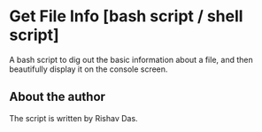 # Get File Info [bash script / shell script]

A bash script to dig out the basic information about a file, and then beautifully display it on the console screen.

## About the author

The script is written by Rishav Das.
